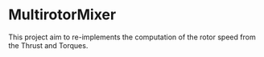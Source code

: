 # MultirotorMixer

This project aim to re-implements the computation of the rotor speed from the Thrust and Torques. 
